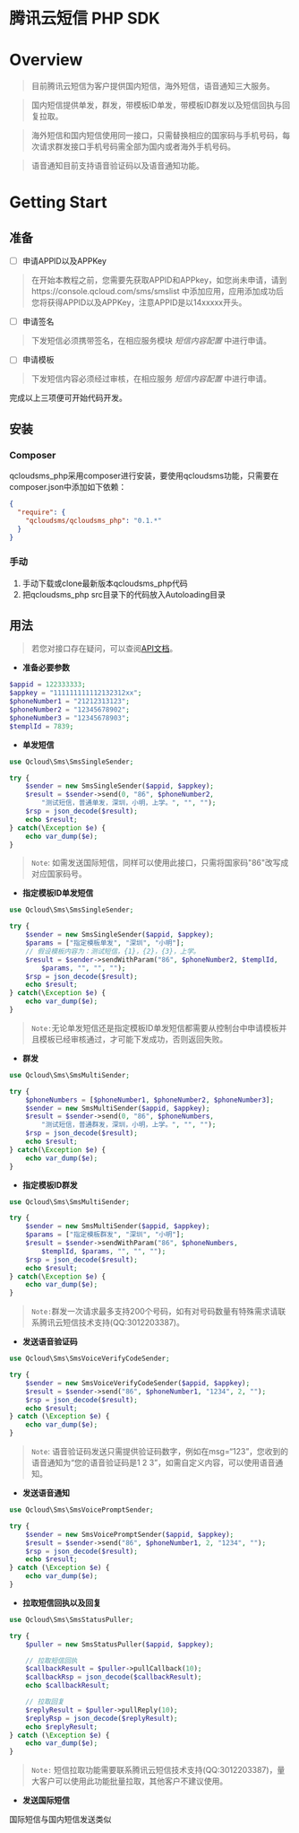 腾讯云短信 PHP SDK
===

# Overview

> 目前腾讯云短信为客户提供国内短信，海外短信，语音通知三大服务。

> 国内短信提供单发，群发，带模板ID单发，带模板ID群发以及短信回执与回复拉取。

> 海外短信和国内短信使用同一接口，只需替换相应的国家码与手机号码，每次请求群发接口手机号码需全部为国内或者海外手机号码。

> 语音通知目前支持语音验证码以及语音通知功能。

# Getting Start

## 准备

- [ ] 申请APPID以及APPKey

> 在开始本教程之前，您需要先获取APPID和APPkey，如您尚未申请，请到https://console.qcloud.com/sms/smslist 中添加应用，应用添加成功后您将获得APPID以及APPKey，注意APPID是以14xxxxx开头。

- [ ] 申请签名

> 下发短信必须携带签名，在相应服务模块 *短信内容配置*  中进行申请。

- [ ] 申请模板

> 下发短信内容必须经过审核，在相应服务 *短信内容配置* 中进行申请。

完成以上三项便可开始代码开发。

## 安装

### Composer

qcloudsms_php采用composer进行安装，要使用qcloudsms功能，只需要在composer.json中添加如下依赖：

```json
{
  "require": {
    "qcloudsms/qcloudsms_php": "0.1.*"
  }
}
```

### 手动

1. 手动下载或clone最新版本qcloudsms_php代码
2. 把qcloudsms_php src目录下的代码放入Autoloading目录

## 用法

> 若您对接口存在疑问，可以查阅[API文档](https://qcloudsms.github.io/qcloudsms_php/)。

- **准备必要参数**

```php
$appid = 122333333;
$appkey = "111111111112132312xx";
$phoneNumber1 = "21212313123";
$phoneNumber2 = "12345678902";
$phoneNumber3 = "12345678903";
$templId = 7839;
```

- **单发短信**

```php
use Qcloud\Sms\SmsSingleSender;

try {
    $sender = new SmsSingleSender($appid, $appkey);
    $result = $sender->send(0, "86", $phoneNumber2,
        "测试短信，普通单发，深圳，小明，上学。", "", "");
    $rsp = json_decode($result);
    echo $result;
} catch(\Exception $e) {
    echo var_dump($e);
}
```

> `Note`: 如需发送国际短信，同样可以使用此接口，只需将国家码"86"改写成对应国家码号。

- **指定模板ID单发短信**

```php
use Qcloud\Sms\SmsSingleSender;

try {
    $sender = new SmsSingleSender($appid, $appkey);
    $params = ["指定模板单发", "深圳", "小明"];
    // 假设模板内容为：测试短信，{1}，{2}，{3}，上学。
    $result = $sender->sendWithParam("86", $phoneNumber2, $templId,
        $params, "", "", "");
    $rsp = json_decode($result);
    echo $result;
} catch(\Exception $e) {
    echo var_dump($e);
}
```

> `Note:`无论单发短信还是指定模板ID单发短信都需要从控制台中申请模板并且模板已经审核通过，才可能下发成功，否则返回失败。

- **群发**

```php
use Qcloud\Sms\SmsMultiSender;

try {
    $phoneNumbers = [$phoneNumber1, $phoneNumber2, $phoneNumber3];
    $sender = new SmsMultiSender($appid, $appkey);
    $result = $sender->send(0, "86", $phoneNumbers,
        "测试短信，普通群发，深圳，小明，上学。", "", "");
    $rsp = json_decode($result);
    echo $result;
} catch(\Exception $e) {
    echo var_dump($e);
}
```

- **指定模板ID群发**

```php
use Qcloud\Sms\SmsMultiSender;

try {
    $sender = new SmsMultiSender($appid, $appkey);
    $params = ["指定模板群发", "深圳", "小明"];
    $result = $sender->sendWithParam("86", $phoneNumbers,
        $templId, $params, "", "", "");
    $rsp = json_decode($result);
    echo $result;
} catch(\Exception $e) {
    echo var_dump($e);
}
```

> `Note:`群发一次请求最多支持200个号码，如有对号码数量有特殊需求请联系腾讯云短信技术支持(QQ:3012203387)。

- **发送语音验证码**

```php
use Qcloud\Sms\SmsVoiceVerifyCodeSender;

try {
    $sender = new SmsVoiceVerifyCodeSender($appid, $appkey);
    $result = $sender->send("86", $phoneNumber1, "1234", 2, "");
    $rsp = json_decode($result);
    echo $result;
} catch (\Exception $e) {
    echo var_dump($e);
}
```

> `Note`: 语音验证码发送只需提供验证码数字，例如在msg=“123”，您收到的语音通知为“您的语音验证码是1 2 3”，如需自定义内容，可以使用语音通知。

- **发送语音通知**

```php
use Qcloud\Sms\SmsVoicePromptSender;

try {
    $sender = new SmsVoicePromptSender($appid, $appkey);
    $result = $sender->send("86", $phoneNumber1, 2, "1234", "");
    $rsp = json_decode($result);
    echo $result;
} catch (\Exception $e) {
    echo var_dump($e);
}
```

- **拉取短信回执以及回复**

```php
use Qcloud\Sms\SmsStatusPuller;

try {
    $puller = new SmsStatusPuller($appid, $appkey);

    // 拉取短信回执
    $callbackResult = $puller->pullCallback(10);
    $callbackRsp = json_decode($callbackResult);
    echo $callbackResult;

    // 拉取回复
    $replyResult = $puller->pullReply(10);
    $replyRsp = json_decode($replyResult);
    echo $replyResult;
} catch (\Exception $e) {
    echo var_dump($e);
}
```

> `Note:` 短信拉取功能需要联系腾讯云短信技术支持(QQ:3012203387)，量大客户可以使用此功能批量拉取，其他客户不建议使用。

- **发送国际短信**

国际短信与国内短信发送类似
